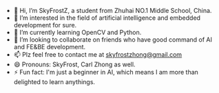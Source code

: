 - 👋 Hi, I’m SkyFrostZ, a student from Zhuhai NO.1 Middle School, China.
- 👀 I’m interested in the field of artificial intelligence and embedded development for sure.
- 🌱 I’m currently learning OpenCV and Python.
- 💞️ I’m looking to collaborate on friends who have good command of AI and FE&BE development.
- 📫 Plz feel free to contact me at skyfrostzhong@gmail.com
- 😄 Pronouns: SkyFrost, Carl Zhong as well.
- ⚡ Fun fact: I'm just a beginner in AI, which means I am more than delighted to learn anythings.

<!---
skyfrostz/skyfrostz is a ✨ special ✨ repository because its `README.md` (this file) appears on your GitHub profile.
You can click the Preview link to take a look at your changes.
--->
